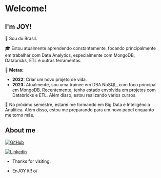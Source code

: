 # Welcome!

## I'm JOY!

🏡 Sou do Brasil.

🎓 Estou atualmente aprendendo constantemente, focando principalmente em trabalhar com Data Analytics, especialmente com MongoDB, Databricks, ETL e outras ferramentas.

📅 **Metas:**
- **2022:** Criar um novo projeto de vida.
- **2023:** Atualmente, sou uma trainee em DBA NoSQL, com foco principal em MongoDB. Recentemente, tenho estado envolvida em projetos com Databricks e ETL. Além disso, estou realizando vários cursos.

🌟 No próximo semestre, estarei me formando em Big Data e Inteligência Analítica. Além disso, estou me preparando para um novo papel enquanto me torno mãe.


## About me

[![GitHub][1.2]][1]

[![Linkedin][2.2]][2]

[1]: https://github.com/JoyciP

[1.2]: https://img.shields.io/badge/GitHub-100000?style=for-the-badge&logo=github&logoColor=white

[2]: https://www.linkedin.com/in/joycisantos/

[2.2]: https://img.shields.io/badge/LinkedIn-0077B5?style=for-the-badge&logo=linkedin&logoColor=white


- Thanks for visiting.

- EnJOY it!! o/
